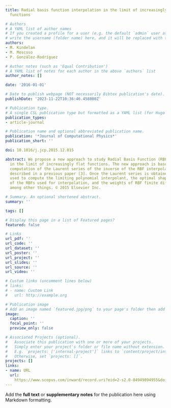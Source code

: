 ```yaml
---
title: Radial basis function interpolation in the limit of increasingly flat basis
  functions

# Authors
# A YAML list of author names
# If you created a profile for a user (e.g. the default `admin` user at `content/authors/admin/`), 
# write the username (folder name) here, and it will be replaced with their full name and linked to their profile.
authors:
- M. Kindelan
- M. Moscoso
- P. González-Rodríguez

# Author notes (such as 'Equal Contribution')
# A YAML list of notes for each author in the above `authors` list
author_notes: []

date: '2016-01-01'

# Date to publish webpage (NOT necessarily Bibtex publication's date).
publishDate: '2023-11-22T10:36:46.458880Z'

# Publication type.
# A single CSL publication type but formatted as a YAML list (for Hugo requirements).
publication_types:
- article-journal

# Publication name and optional abbreviated publication name.
publication: '*Journal of Computational Physics*'
publication_short: ''

doi: 10.1016/j.jcp.2015.12.015

abstract: We propose a new approach to study Radial Basis Function (RBF) interpolation
  in the limit of increasingly flat functions. The new approach is based on the semi-analytical
  computation of the Laurent series of the inverse of the RBF interpolation matrix
  described in a previous paper [3]. Once the Laurent series is obtained, it can be
  used to compute the limiting polynomial interpolant, the optimal shape parameter
  of the RBFs used for interpolation, and the weights of RBF finite difference formulas,
  among other things. © 2015 Elsevier Inc.

# Summary. An optional shortened abstract.
summary: ''

tags: []

# Display this page in a list of Featured pages?
featured: false

# Links
url_pdf: ''
url_code: ''
url_dataset: ''
url_poster: ''
url_project: ''
url_slides: ''
url_source: ''
url_video: ''

# Custom links (uncomment lines below)
# links:
# - name: Custom Link
#   url: http://example.org

# Publication image
# Add an image named `featured.jpg/png` to your page's folder then add a caption below.
image:
  caption: ''
  focal_point: ''
  preview_only: false

# Associated Projects (optional).
#   Associate this publication with one or more of your projects.
#   Simply enter your project's folder or file name without extension.
#   E.g. `projects: ['internal-project']` links to `content/project/internal-project/index.md`.
#   Otherwise, set `projects: []`.
projects: []
links:
- name: URL
  url: 
    https://www.scopus.com/inward/record.uri?eid=2-s2.0-84949894955&doi=10.1016%2fj.jcp.2015.12.015&partnerID=40&md5=01518f5e9c8ea18b4d11d0a85e71e400
---
```


Add the **full text** or **supplementary notes** for the publication here using Markdown formatting.
